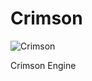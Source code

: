 # Crimson

![Crimson](https://github.com/user-attachments/assets/98d28dcd-90af-47fc-bce6-0f9f80035d13)

Crimson Engine
